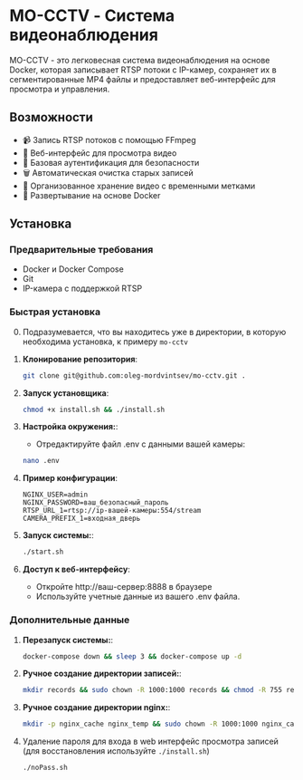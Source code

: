 

# MO-CCTV - Система видеонаблюдения

MO-CCTV - это легковесная система видеонаблюдения на основе Docker, которая записывает RTSP потоки с IP-камер, сохраняет их в сегментированные MP4 файлы и предоставляет веб-интерфейс для просмотра и управления.

## Возможности

- 📹 Запись RTSP потоков с помощью FFmpeg
- 🎥 Веб-интерфейс для просмотра видео
- 🔐 Базовая аутентификация для безопасности
- 🗑️ Автоматическая очистка старых записей
- 📁 Организованное хранение видео с временными метками
- 🐳 Развертывание на основе Docker

## Установка

### Предварительные требования

- Docker и Docker Compose
- Git
- IP-камера с поддержкой RTSP

### Быстрая установка

0. Подразумевается, что вы находитесь уже в директории, в которую необходима установка, к примеру `mo-cctv`

1. **Клонирование репозитория**:
   
   ```bash
   git clone git@github.com:oleg-mordvintsev/mo-cctv.git .
   ```
  
2. **Запуск установщика**:

   ```bash
   chmod +x install.sh && ./install.sh
   ```
   
3. **Настройка окружения:**:
   - Отредактируйте файл .env с данными вашей камеры:
   ```bash
   nano .env
   ```
   
4. **Пример конфигурации**:

   ```text
   NGINX_USER=admin
   NGINX_PASSWORD=ваш_безопасный_пароль
   RTSP_URL_1=rtsp://ip-вашей-камеры:554/stream
   CAMERA_PREFIX_1=входная_дверь
   ```

5. **Запуск системы:**:

   ```bash
   ./start.sh
   ```

6. **Доступ к веб-интерфейсу**:
   - Откройте http://ваш-сервер:8888 в браузере
   - Используйте учетные данные из вашего .env файла.

### Дополнительные данные

1. **Перезапуск системы:**:

   ```bash
   docker-compose down && sleep 3 && docker-compose up -d
   ```

2. **Ручное создание директории записей:**:

   ```bash
   mkdir records && sudo chown -R 1000:1000 records && chmod -R 755 records
   ```

3. **Ручное создание директории nginx:**:

   ```bash
   mkdir -p nginx_cache nginx_temp && sudo chown -R 1000:1000 nginx_cache nginx_temp && chmod -R 755 nginx_cache nginx_temp 
   ```

4. Удаление пароля для входа в web интерфейс просмотра записей (для восстановления используйте `./install.sh`)

   ```bash
   ./noPass.sh
   ```
